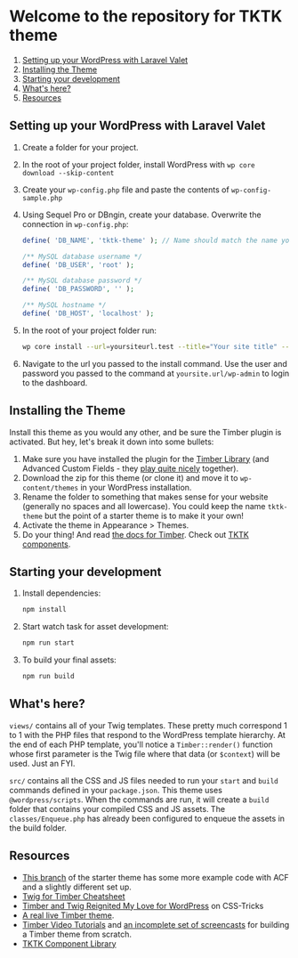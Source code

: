 
# Welcome to the repository for TKTK theme

1. [Setting up your WordPress with Laravel Valet](#setting-up-your-wordPress-with-laravel-valet)
2. [Installing the Theme](#Installing-the-Theme)
3. [Starting your development](#Starting-your-development)
4. [What's here?](#What's-here)
5. [Resources](#resources)

## Setting up your WordPress with Laravel Valet

1. Create a folder for your project.
2. In the root of your project folder, install WordPress with `wp core download --skip-content`
3. Create your `wp-config.php` file and paste the contents of `wp-config-sample.php`
4. Using Sequel Pro or DBngin, create your database. Overwrite the connection in `wp-config.php`:

    ```php
    define( 'DB_NAME', 'tktk-theme' ); // Name should match the name you created
    
    /** MySQL database username */
    define( 'DB_USER', 'root' );
    
    /** MySQL database password */
    define( 'DB_PASSWORD', '' );
    
    /** MySQL hostname */
    define( 'DB_HOST', 'localhost' );
    ```

5. In the root of your project folder run:

    ```bash
    wp core install --url=yoursiteurl.test --title="Your site title" --admin_user=admin --admin_password=admin --admin_email=you@youremail.com --skip-themes
    ```

6. Navigate to the url you passed to the install command. Use the user and password you passed to the command at `yoursite.url/wp-admin` to login to the dashboard.

## Installing the Theme

Install this theme as you would any other, and be sure the Timber plugin is activated. But hey, let's break it down into some bullets:

1. Make sure you have installed the plugin for the [Timber Library](https://wordpress.org/plugins/timber-library/) (and Advanced Custom Fields - they [play quite nicely](https://timber.github.io/docs/guides/acf-cookbook/#nav) together). 
2. Download the zip for this theme (or clone it) and move it to `wp-content/themes` in your WordPress installation.
3. Rename the folder to something that makes sense for your website (generally no spaces and all lowercase). You could keep the name `tktk-theme` but the point of a starter theme is to make it your own!
4. Activate the theme in Appearance >  Themes.
5. Do your thing! And read [the docs for Timber](https://timber.github.io/docs/). Check out [TKTK components](https://tktk.brittonwalker.site/components/).

## Starting your development

1. Install dependencies:

    ```bash
    npm install
    ```

2. Start watch task for asset development:

    ```bash
    npm run start
    ```

3. To build your final assets:

    ```bash
    npm run build
    ```

## What's here?

`views/` contains all of your Twig templates. These pretty much correspond 1 to 1 with the PHP files that respond to the WordPress template hierarchy. At the end of each PHP template, you'll notice a `Timber::render()` function whose first parameter is the Twig file where that data (or `$context`) will be used. Just an FYI.

`src/` contains all the CSS and JS files needed to run your `start` and `build` commands defined in your `package.json`. This theme uses `@wordpress/scripts`. When the commands are run, it will create a `build` folder that contains your compiled CSS and JS assets. The `classes/Enqueue.php` has already been configured to enqueue the assets in the build folder.

## Resources

* [This branch](https://github.com/laras126/timber-starter-theme/tree/tackle-box) of the starter theme has some more example code with ACF and a slightly different set up.
* [Twig for Timber Cheatsheet](http://notlaura.com/the-twig-for-timber-cheatsheet/)
* [Timber and Twig Reignited My Love for WordPress](https://css-tricks.com/timber-and-twig-reignited-my-love-for-wordpress/) on CSS-Tricks
* [A real live Timber theme](https://github.com/laras126/yuling-theme).
* [Timber Video Tutorials](http://timber.github.io/timber/#video-tutorials) and [an incomplete set of screencasts](https://www.youtube.com/playlist?list=PLuIlodXmVQ6pkqWyR6mtQ5gQZ6BrnuFx-) for building a Timber theme from scratch.
* [TKTK Component Library](https://tktk.brittonwalker.site/components/)